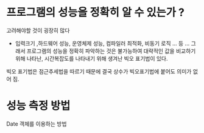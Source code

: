# 프로그램의 성능을 정확히 알 수 있는가 ?
고려해야할 것이 굉장히 많다
 * 입력크기 ,하드웨어 성능, 운영체제 성능, 컴파일러 최적화, 비동기 로직 ... 등 ...
그래서 프로그램의 성능을 정확히 파악하는 것은 불가능하여 대략적인 값을 비교하기 위해 
나타난, 시간복잡도를 나타내기 위해 생겨난 빅오 표기법이 있다.

빅오 표기법은 점근추세법을 따르기 때문에 결국 상수가 빅오표기법에 붙어도 의미가 없어 짐.

# 성능 측정 방법
Date 객체를 이용하는 방법